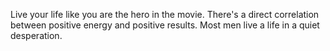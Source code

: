 Live your life like you are the hero in the movie.
There's a direct correlation between positive energy and positive results.
Most men live a life in a quiet desperation.
